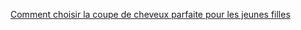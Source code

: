 <a href="https://impactviral.us/comment-choisir-la-coupe-de-cheveux-parfaite-pour-les-jeunes-filles/">Comment choisir la coupe de cheveux parfaite pour les jeunes filles</a>
